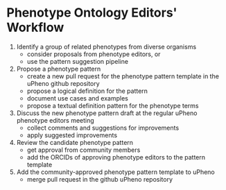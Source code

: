 # Phenotype Ontology Editors' Workflow

1. Identify a group of related phenotypes from diverse organisms
    - consider proposals from phenotype editors, or
    - use the pattern suggestion pipeline
2. Propose a phenotype pattern
    - create a new pull request for the phenotype pattern template in the uPheno github repository
    - propose a logical definition for the pattern
    - document use cases and examples
    - propose a textual definition pattern for the phenotype terms
3. Discuss the new phenotype pattern draft at the regular uPheno phenotype editors meeting
    - collect comments and suggestions for improvements
    - apply suggested improvements
4. Review the candidate phenotype pattern
    - get approval from community members
    - add the ORCIDs of approving phenotype editors to the pattern template
5. Add the community-approved phenotype pattern template to uPheno
    - merge pull request in the github uPheno repository
